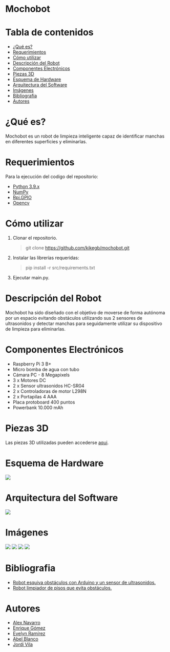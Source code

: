 # Mochobot

# Tabla de contenidos

* [¿Qué es?](#qué-es)
* [Requerimientos](#requerimientos)
* [Cómo utilizar](#cómo-utilizar)
* [Descripción del Robot](#descripción-del-robot)
* [Componentes Electrónicos](#componentes-electrónicos)
* [Piezas 3D](#piezas-3d)
* [Esquema de Hardware](#esquema-de-hardware)
* [Arquitectura del Software](#arquitectura-del-software)
* [Imágenes](#imágenes)
* [Bibliografia](#bibliografia)
* [Autores](#autores)


# ¿Qué es?

Mochobot es un robot de limpieza inteligente capaz de identificar manchas en diferentes superficies y eliminarlas.


# Requerimientos

Para la ejecución del codigo del repositorio:
* [Python 3.9.x](https://www.python.org/)
* [NumPy](https://numpy.org/)
* [Rpi.GPIO](https://pypi.org/project/RPi.GPIO/)
* [Opencv](https://opencv.org)


# Cómo utilizar

1. Clonar el repositorio.
    > git clone https://github.com/kikegb/mochobot.git

2. Instalar las librerías requeridas:
    > pip install -r src/requirements.txt

3. Ejecutar main.py.


# Descripción del Robot

Mochobot ha sido diseñado con el objetivo de moverse de forma autónoma por un espacio evitando obstáculos utilizando sus 2 sensores de ultrasonidos y detectar manchas para seguidamente utilizar su dispositivo de limpieza para eliminarlas.


# Componentes Electrónicos

* Raspberry Pi 3 B+
* Micro bomba de agua con tubo
* Cámara PC - 8 Megapixels
* 3 x Motores DC
* 2 x Sensor ultrasonidos HC-SR04
* 2 x Controladoras de motor L298N
* 2 x Portapilas 4 AAA
* Placa protoboard 400 puntos
* Powerbank 10.000 mAh


# Piezas 3D

Las piezas 3D utilizadas pueden accederse [aqui](https://github.com/kikegb/mochobot/tree/main/3D).


# Esquema de Hardware

<img src="figs/esquema_hardware.PNG">


# Arquitectura del Software

<img src="figs/arquitectura_software.PNG">


# Imágenes

<img src="figs/mochobot1.jpeg">

<img src="figs/mochobot2.jpeg">

<img src="figs/mochobot3.jpeg">

<img src="figs/mochobot4.jpeg">


# Bibliografia

* [Robot esquiva obstáculos con Arduino y un sensor de ultrasonidos.](https://eloctavobit.com/arduino/robot-esquiva-obstaculos-con-arduino-sensor-ultrasonidos/)
* [Robot limpiador de pisos que evita obstáculos.](https://www.youtube.com/watch?v=109XJldAMss)


# Autores

* [Alex Navarro](https://github.com/AlecitoUAB)
* [Enrique Gómez](https://github.com/kikegb)
* [Evelyn Ramírez](https://github.com/1569037)
* [Abel Blanco](https://github.com/abprous)
* [Jordi Vila](https://github.com/jvfjordiv)
